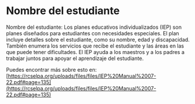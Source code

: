 # Nombre del estudiante
Nombre del estudiante: Los planes educativos individualizados (IEP) son planes diseñados para estudiantes con necesidades especiales. El plan incluye detalles sobre el estudiante, como su nombre, edad y discapacidad. También enumera los servicios que recibe el estudiante y las áreas en las que puede tener dificultades. El IEP ayuda a los maestros y a los padres a trabajar juntos para apoyar el aprendizaje del estudiante.

Puedes encontrar más sobre esto en: [https://rcselpa.org/uploads/files/files/IEP%20Manual%2007-22.pdf#page=135](https://rcselpa.org/uploads/files/files/IEP%20Manual%2007-22.pdf#page=135)
